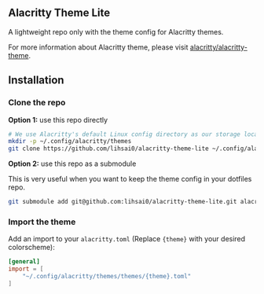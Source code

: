 ## Alacritty Theme Lite

A lightweight repo only with the theme config for Alacritty themes.

For more information about Alacritty theme, please visit [alacritty/alacritty-theme](https://github.com/alacritty/alacritty-theme).

## Installation

### Clone the repo

**Option 1:** use this repo directly

```sh
# We use Alacritty's default Linux config directory as our storage location here.
mkdir -p ~/.config/alacritty/themes
git clone https://github.com/lihsai0/alacritty-theme-lite ~/.config/alacritty/themes
```

**Option 2:** use this repo as a submodule

This is very useful when you want to keep the theme config in your dotfiles repo.

```sh
git submodule add git@github.com:lihsai0/alacritty-theme-lite.git alacritty/themes
```

### Import the theme

Add an import to your `alacritty.toml` (Replace `{theme}` with your desired colorscheme):

```toml
[general]
import = [
    "~/.config/alacritty/themes/themes/{theme}.toml"
]
```
